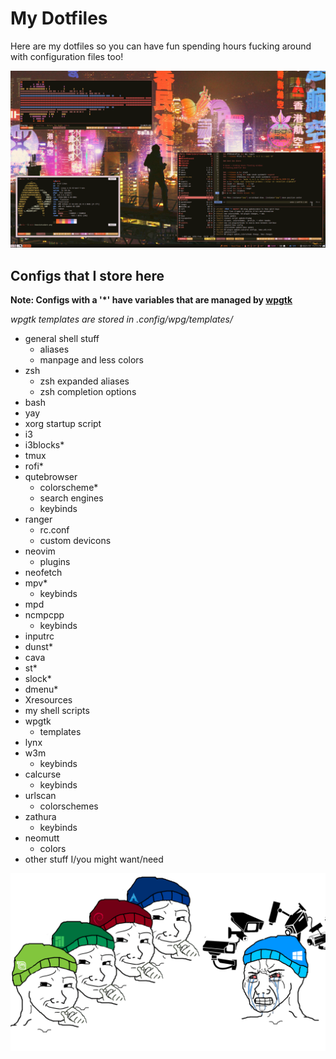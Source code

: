 # My Dotfiles
Here are my dotfiles so you can have fun spending hours fucking around with configuration files too!

![Rice](rice.png "rice")

## Configs that I store here
**Note: Configs with a '*' have variables that are managed by [wpgtk](https://github.com/deviantfero/wpgtk)**

*wpgtk templates are stored in .config/wpg/templates/*

* general shell stuff
  - aliases
  - manpage and less colors
* zsh
  - zsh expanded aliases
  - zsh completion options
* bash
* yay
* xorg startup script
* i3
* i3blocks*
* tmux
* rofi*
* qutebrowser
  - colorscheme*
  - search engines
  - keybinds
* ranger
  - rc.conf
  - custom devicons
* neovim
  - plugins
* neofetch
* mpv*
  - keybinds
* mpd
* ncmpcpp
  - keybinds
* inputrc
* dunst*
* cava
* st*
* slock*
* dmenu*
* Xresources
* my shell scripts
* wpgtk
  - templates
* lynx
* w3m
  - keybinds
* calcurse
  - keybinds
* urlscan
  - colorschemes
* zathura
  - keybinds
* neomutt
  - colors
* other stuff I/you might want/need

![winblows](windows_and_cameras.png "winblows")
